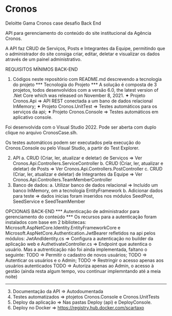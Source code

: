 # Cronos
Deloitte Gama Cronos case desafio Back End

API para gerenciamento do conteúdo do site institucional da Agência Cronos.

A API faz CRUD de Serviços, Posts e Integrantes da Equipe, permitindo que o administrador
do site consiga criar, editar, deletar e visualizar os dados através de um painel
administrativo.

REQUISITOS MÍNIMOS BACK-END
1. Códigos neste repositório com README.md descrevendo a tecnologia do projeto
*** Tecnologia do Projeto ***
A solução é composta de 3 projetos, todos desenvolvidos com a versão 6.0, the latest version of .Net Core which was released on November 8, 2021.
✦ Projeto Cronos.Api => API REST conectada a um bano de dados relacional InMemory;
✦ Projeto Cronos.UnitTest => Testes automáticos para os serviços da api;
✦ Projeto Cronos.Console => Testes automáticos em aplicativo console.

Foi desenvolvida com o Visual Studio 2022. Pode ser aberta com duplo clique no arquivo CronosCase.slh.

Os testes automáticos podem ser executados pela execução do Cronos.Console ou pelo Visual Studio, a partir do Test Explorer.

2. API
a. CRUD (Criar, ler, atualizar e deletar) de Serviços => Ver Cronos.Api.Controllers.ServiceController
b. CRUD (Criar, ler, atualizar e deletar) de Posts => Ver Cronos.Api.Controllers.PostController
c. CRUD (Criar, ler, atualizar e deletar) de Integrantes da Equipe  => Ver Cronos.Api.Controllers.TeamMemberController
3. Banco de dados:
a. Utilizar banco de dados relacional => Incluído um banco InMemory, om a tecnologia EntityFramework
b. Adicionar dados para teste => dados inicias foram inseridos nos módulos SeedPost, SeedService e SeedTeamMember

OPCIONAIS BACK-END
*** Autenticação de administrador para gerenciamento do conteúdo ***
  Os recursos para a autenticação foram instalados com base em 2 bibliotecas:
  Microsoft.AspNetCore.Identity.EntityFrameworkCore e
  Microsoft.AspNetCore.Authentication.JwtBearer
  refletidos na api pelos módulos:
  JwtAndIdentity.cs => Configura a autenticação no builder da aplicação web
  e AuthetivateController.cs => Endpoint que autentica o usuário.
  Mas a autrenticação não foi ainda implementada, faltano o seguinte:
  TODO => Permitir o cadastro de novos usuários;
  TODO => Autenticar os usuários e o Admin;
  TODO => Restringir o acesso apenas aos usuários autenticados
  TODO => Autoriza apenas ao Admin, o acesso à gestão
  (ainda resta algum tempo, vou continuar implemntando até a meia noite)
*** 

3. Documentação da API => Autodoumentada
4. Testes automatizados => ptojetos Cronos.Console e Cronos.UnitTests
5. Deploy da aplicação => Nas pastas Deploy (api) e DeployConsole.
6. Deploy no Docker => https://registry.hub.docker.com/scartaxo



